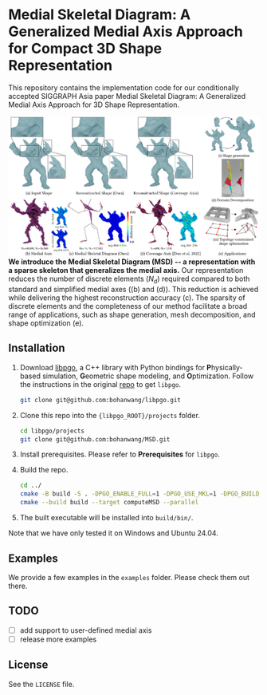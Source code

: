 # Medial Skeletal Diagram: A Generalized Medial Axis Approach for Compact 3D Shape Representation

This repository contains the implementation code for our conditionally accepted SIGGRAPH Asia paper Medial Skeletal Diagram: A Generalized Medial Axis Approach for 3D Shape Representation.

![overview](assets/teaser.png)
**We introduce the Medial Skeletal Diagram (MSD) -- a representation with a sparse skeleton that generalizes the medial axis.** Our representation reduces the number of discrete elements ($N_d$) required compared to both standard and simplified medial axes ((b) and (d)). This reduction is achieved while delivering the highest reconstruction accuracy (c). The sparsity of discrete elements and the completeness of our method facilitate a broad range of applications, such as shape generation, mesh decomposition, and shape optimization (e).

## Installation

1. Download [libpgo](https://github.com/bohanwang/libpgo), a C++ library with Python bindings for **P**hysically-based simulation, **G**eometric shape modeling, and **O**ptimization. Follow the instructions in the original [repo](https://github.com/bohanwang/libpgo) to get ``libpgo``.

    ```bash
    git clone git@github.com:bohanwang/libpgo.git
    ```

2. Clone this repo into the ``{libpgo_ROOT}/projects`` folder.

    ```bash
    cd libpgo/projects
    git clone git@github.com:bohanwang/MSD.git
    ```

3. Install prerequisites. Please refer to **Prerequisites** for ``libpgo``.

4. Build the repo.
    ```bash
    cd ../
    cmake -B build -S . -DPGO_ENABLE_FULL=1 -DPGO_USE_MKL=1 -DPGO_BUILD_SUBPROJECTS=1
    cmake --build build --target computeMSD --parallel
    ```
5. The built executable will be installed into ``build/bin/``.

Note that we have only tested it on Windows and Ubuntu 24.04.

## Examples
We provide a few examples in the ``examples`` folder. Please check them out there.

## TODO

- [ ] add support to user-defined medial axis
- [ ] release more examples

## License

See the ``LICENSE`` file.